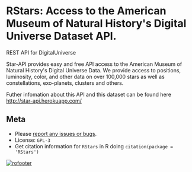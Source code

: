 RStars: Access to the American Museum of Natural History's Digital Universe Dataset API.
======


REST API for DigitalUniverse

Star-API provides easy and free API access to the American Museum of Natural History's Digital Universe Data. We provide access to positions, luminosity, color, and other data on over 100,000 stars as well as constellations, exo-planets, clusters and others.

Futher infomation about this API and this dataset can be found here http://star-api.herokuapp.com/

## Meta

* Please [report any issues or bugs](https://github.com/ropensci/RStars/issues).
* License: `GPL-3`
* Get citation information for `RStars` in R doing `citation(package = 'RStars')`

[![rofooter](http://ropensci.org/public_images/github_footer.png)](http://ropensci.org)
